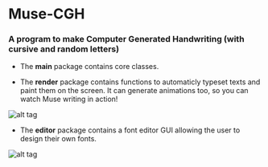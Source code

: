 # Muse-CGH
### A program to make Computer Generated Handwriting (with cursive and random letters)

* The **main** package contains core classes.


* The **render** package contains functions to automaticly typeset texts and paint them on the screen. It can generate animations too, so you can watch Muse writing in action!

![alt tag](https://github.com/MrVPlussOne/Muse-CGH/blob/master/Sample.png)


* The **editor** package contains a font editor GUI allowing the user to design their own fonts.

![alt tag](https://github.com/MrVPlussOne/Muse-CGH/blob/master/Editor_Screenshot.png)
